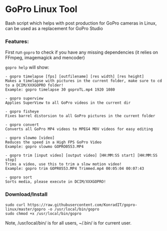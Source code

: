 # GoPro Linux Tool

Bash script which helps with post production for GoPro cameras in Linux, can be used as a replacement for GoPro Studio

### Features:

First run `gopro` to check if you have any missing dependencies (it relies on FFmpeg, imagemagick and mencoder)

`gopro help` will show:

````
- gopro timelapse [fps] [outfilename] [res width] [res height]
Makes a timelapse with pictures in the current folder, make sure to cd to a DCIM/XXXGOPRO folder!
Example: gopro timelapse 30 goproTL.mp4 1920 1080

- gopro superview
Applies SuperView to all GoPro videos in the current dir

- gopro fisheye
Fixes barrel distorsion to all GoPro pictures in the current folder

- gopro convert
Converts all GoPro MP4 videos to MPEG4 MOV videos for easy editing

- gopro slowmo [video]
Reduces the speed in a High FPS GoPro Video
Example: gopro slowmo GOPRO0553.MP4

- gopro trim [input video] [output video] [HH:MM:SS start] [HH:MM:SS stop]
Trims a video, use this to trim a slow motion video!
Example: gopro trim GOPR0553.MP4 Trimmed.mp4 00:05:04 00:07:43

- gopro sort
Sorts media, please execute in DCIM/XXXGOPRO!
````

### Download/Install

    sudo curl https://raw.githubusercontent.com/KonradIT/gopro-linux/master/gopro -o /usr/local/bin/gopro
    sudo chmod +x /usr/local/bin/gopro

Note, /usr/local/bin/ is for all users, ~/.bin/ is for current user.
